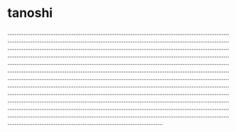 # tanoshi

.......................................................................................................................................................................................................................................................................................................................................................................................................................................................................................................................................................................................................................................................................................................................................................................................................................................................................................................................................................................................................................................................................................................................................................................................................................................................................................................................................................................................................................................................................................................................................................................................................................................